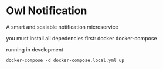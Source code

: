 # Owl Notification
A smart and scalable notification microservice

you must install all depedencies first:
docker
docker-compose

running in development
```
docker-compose -d docker-compose.local.yml up
```